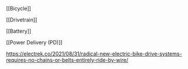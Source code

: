 [[Bicycle]]


[[Drivetrain]]

[[Battery]]

[[Power Delivery (PD)]]

https://electrek.co/2021/08/31/radical-new-electric-bike-drive-systems-requires-no-chains-or-belts-entirely-ride-by-wire/